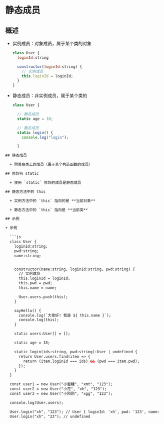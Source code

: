 # 静态成员

## 概述

  - 实例成员：对象成员，属于某个类的对象

    ```javascript
    class User {
      loginId:string

      constructor(loginId:string) {
        // 实例成员
        this.loginId = loginId;
      }
    }
    ```

  - 静态成员：非实例成员，属于某个类的

    ```javascript
    class User {

      // 静态成员
      static age = 18;

      // 静态成员
      static login() {
        console.log("login");

      }
    ```

````html
## 静态成员

  + 附着在类上的成员（属于某个构造函数的成员）

## 修饰符 static

  + 使用 `static` 修饰的成员是静态成员

## 静态方法中的 this

  + 实例方法中的 `this` 指向的是 **当前对象**

  + 静态方法中的 `this` 指向是 **当前类**

## 示例

+ 示例

  ```js
  class User {
    loginId:string;
    pwd:string;
    name:string;


    constructor(name:string, loginId:string, pwd:string) {
      // 实例成员
      this.loginId = loginId;
      this.pwd = pwd;
      this.name = name;

      User.users.push(this);
    }

    sayHello() {
      console.log(`大家好! 我是 ${ this.name }`);
      console.log(this);
    }

    static users:User[] = [];

    static age = 18;

    static login(ids:string, pwd:string):User | undefined {
      return User.users.find(item => {
        return (item.loginId === ids) && (pwd === item.pwd);
      });
    }
  }

  const user1 = new User("小蜜糖", "xmt", "123");
  const user2 = new User("小花", "xh", "123");
  const user3 = new User("小刚刚", "xgg", "123");

  console.log(User.users);

  User.login("xh", "123"); // User { loginId: 'xh', pwd: '123', name: '小花' }
  User.login("xh", "23"); // undefined
````
